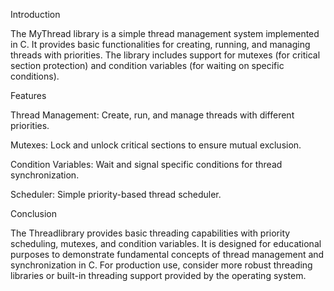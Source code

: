 Introduction

The MyThread library is a simple thread management system implemented in C. It provides basic functionalities for creating, running, and managing threads with priorities.
The library includes support for mutexes (for critical section protection) and condition variables (for waiting on specific conditions).


Features


Thread Management: Create, run, and manage threads with different priorities.

Mutexes: Lock and unlock critical sections to ensure mutual exclusion.

Condition Variables: Wait and signal specific conditions for thread synchronization.

Scheduler: Simple priority-based thread scheduler.

Conclusion

The Threadlibrary provides basic threading capabilities with priority scheduling, mutexes, and condition variables. 
It is designed for educational purposes to demonstrate fundamental concepts of thread management and synchronization in C. 
For production use, consider more robust threading libraries or built-in threading support provided by the operating system.
